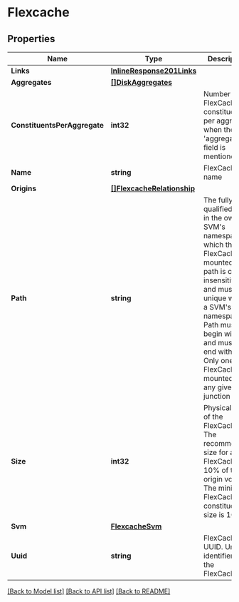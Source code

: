 # Flexcache

## Properties

Name | Type | Description | Notes
------------ | ------------- | ------------- | -------------
**Links** | [**InlineResponse201Links**](inline_response_201__links.md) |  | [optional] 
**Aggregates** | [**[]DiskAggregates**](disk_aggregates.md) |  | [optional] 
**ConstituentsPerAggregate** | **int32** | Number of FlexCache constituents per aggregate when the &#39;aggregates&#39; field is mentioned. | [optional] 
**Name** | **string** | FlexCache name | [optional] 
**Origins** | [**[]FlexcacheRelationship**](flexcache_relationship.md) |  | [optional] 
**Path** | **string** | The fully-qualified path in the owning SVM&#39;s namespace at which the FlexCache is mounted. The path is case insensitive and must be unique within a SVM&#39;s namespace. Path must begin with &#39;/&#39; and must not end with &#39;/&#39;. Only one FlexCache be mounted at any given junction path. | [optional] 
**Size** | **int32** | Physical size of the FlexCache. The recommended size for a FlexCache is 10% of the origin volume. The minimum FlexCache constituent size is 1GB. | [optional] 
**Svm** | [**FlexcacheSvm**](flexcache_svm.md) |  | [optional] 
**Uuid** | **string** | FlexCache UUID. Unique identifier for the FlexCache. | [optional] [readonly] 

[[Back to Model list]](../README.md#documentation-for-models) [[Back to API list]](../README.md#documentation-for-api-endpoints) [[Back to README]](../README.md)


